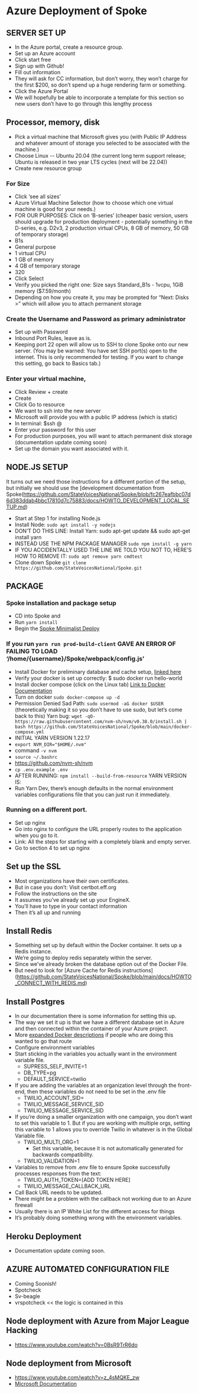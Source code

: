 # Azure Deployment of Spoke

## SERVER SET UP
- In the Azure portal, create a resource group.
- Set up an Azure account
- Click start free
- Sign up with Github!
- Fill out information
- They will ask for CC information, but don’t worry, they won’t charge for the first $200, so don’t spend up a huge rendering farm or something.
- Click the Azure Portal
- We will hopefully be able to incorporate a template for this section so new users don’t have to go through this lengthy process

## Processor, memory, disk
- Pick a virtual machine that Microsoft gives you (with Public IP Address and whatever amount of storage you selected to be associated with the machine.)
- Choose Linux -- Ubuntu 20.04 (the current long term support release; Ubuntu is released in two year LTS cycles (next will be 22.04))
- Create new resource group

### For Size 
- Click ‘see all sizes’
- Azure Virtual Machine Selector (how to choose which one virtual machine is good for your needs.)
- FOR OUR PURPOSES: Click on ‘B-series’ (cheaper basic version, users should upgrade for production deployment - potentially something in the D-series, e.g. D2v3, 2 production virtual CPUs, 8 GB of memory, 50 GB of temporary storage)
- B1s
- General purpose
- 1 virtual CPU
- 1 GB of memory
- 4 GB of temporary storage
- 320
- Click Select
- Verify you picked the right one: Size says Standard_B1s - 1vcpu, 1GiB memory ($7.59/month)
-	Depending on how you create it, you may be prompted for “Next: Disks >” which will allow you to attach permanent storage

### Create the Username and Password as primary administrator
- Set up with Password
- Inbound Port Rules, leave as is. 
- Keeping port 22 open will allow us to SSH to clone Spoke onto our new server. (You may be warned: You have set SSH port(s) open to the internet.  This is only recommended for testing.  If you want to change this setting, go back to Basics tab.)

### Enter your virtual machine,
- Click Review + create
- Create
- Click Go to resource
- We want to ssh into the new server
- Microsoft will provide you with a public IP address (which is static)
- In terminal: $ssh <your-username>@<static IP address>
- Enter your password for this user
- For production purposes, you will want to attach permanent disk storage (documentation update coming soon)
- Set up the domain you want associated with it.

## NODE.JS SETUP

It turns out we need those instructions for a different portion of the setup, but initially we should use the [development documentation from Spoke(https://github.com/StateVoicesNational/Spoke/blob/fc267eafbbc07d6d383ddab4bbc17810d7c75883/docs/HOWTO_DEVELOPMENT_LOCAL_SETUP.md) 
- Start at Step 1 for installing Node.js
- Install Node: `sudo apt install -y nodejs`
- DON’T DO THIS LINE: Install Yarn: sudo apt-get update && sudo apt-get install yarn
- INSTEAD USE THE NPM PACKAGE MANAGER `sudo npm install -g yarn`
- IF YOU ACCIDENTALLY USED THE LINE WE TOLD YOU NOT TO, HERE’S HOW TO REMOVE IT: `sudo apt remove yarn cmdtest`
- Clone down Spoke `git clone https://github.com/StateVoicesNational/Spoke.git`

## PACKAGE
### Spoke installation and package setup
- CD into Spoke and 
- Run `yarn install`
- Begin the [Spoke Minimalist Deploy](https://github.com/StateVoicesNational/Spoke/blob/main/docs/HOWTO_MINIMALIST_DEPLOY.md) 

### If you run `yarn run prod-build-client` GAVE AN ERROR OF FAILING TO LOAD ‘/home/{username}/Spoke/webpack/config.js’
- Install Docker for preliminary database and cache setup, [linked here](https://docs.docker.com/engine/install/ubuntu/)
- Verify your docker is set up correctly: $ sudo docker run hello-world
- Install docker compose (click on the Linux tab) [Link to Docker Documentation](https://docs.docker.com/compose/install/)
- Turn on docker `sudo docker-compose up -d`
- Permission Denied Sad Path: `sudo usermod -aG docker $USER` (theoretically making it so you don’t have to use sudo, but let’s come back to this)
Yarn bug: `wget -qO- https://raw.githubusercontent.com/nvm-sh/nvm/v0.38.0/install.sh | bash
https://github.com/StateVoicesNational/Spoke/blob/main/docker-compose.yml`
- INITIAL YARN VERSION 1.22.17
- `export NVM_DIR="$HOME/.nvm"`
- command `-v nvm`
- `source ~/.bashrc`
- https://github.com/nvm-sh/nvm
- `cp .env.example .env`
- AFTER RUNNING: `npm install --build-from-resource`
YARN VERSION IS: 
- Run Yarn Dev, there’s enough defaults in the normal environment variables configurations file that you can just run it immediately.

### Running on a different port.
- Set up nginx
- Go into nginx to configure the URL properly routes to the application when you go to it.
- Link: All the steps for starting with a completely blank and empty server.
- Go to section 4 to set up nginx


## Set up the SSL
- Most organizations have their own certificates.
- But in case you don’t: Visit certbot.eff.org
- Follow the instructions on the site
- It assumes you’ve already set up your EngineX.
- You’ll have to type in your contact information
- Then it’s all up and running

## Install Redis
- Something set up by default within the Docker container.  It sets up a Redis instance.
- We’re going to deploy redis separately within the server.
- Since we’ve already broken the database option out of the Docker File.
- But need to look for [Azure Cache for Redis instructions] (https://github.com/StateVoicesNational/Spoke/blob/main/docs/HOWTO_CONNECT_WITH_REDIS.md)

## Install Postgres
- In our documentation there is some information for setting this up.
- The way we set it up is that we have a different database set in Azure and then connected within the container of your Azure project.
- More [expanded Docker descriptions](https://github.com/StateVoicesNational/Spoke/blob/main/docs/HOWTO_USE_POSTGRESQL.md) if people who are doing this wanted to go that route
- Configure environment variables
- Start sticking in the variables you actually want in the environment variable file.
    - SUPRESS_SELF_INVITE=1
    - DB_TYPE=pg
    - DEFAULT_SERVICE=twilio
- If you are adding the variables at an organization level through the front-end, then these variables do not need to be set in the .env file
    - TWILIO_ACCOUNT_SID=
    - TWILIO_MESSAGE_SERVICE_SID
    - TWILIO_MESSAGE_SERVICE_SID
- If you’re doing a smaller organization with one campaign, you don’t want to set this variable to 1.  But if you are working with multiple orgs, setting this variable to 1 allows you to override Twilio in whatever is in the Global Variable file.
    - TWILIO_MULTI_ORG=1
        - Set this variable, because it is not automatically generated for backwards compatibility.
    - TWILIO_VALIDATION=1
- Variables to remove from .env file to ensure Spoke successfully processes responses from the text:
    - TWILIO_AUTH_TOKEN=[ADD TOKEN HERE]
    - TWILIO_MESSAGE_CALLBACK_URL
- Call Back URL needs to be updated.
- There might be a problem with the callback not working due to an Azure firewall
- Usually there is an IP White List for the different access for things
- It’s probably doing something wrong with the environment variables.


## Heroku Deployment
- Documentation update coming soon.


## AZURE AUTOMATED CONFIGURATION FILE
- Coming Soonish!
- Spotcheck
- Sv-beagle
- vrspotcheck << the logic is contained in this

## Node deployment with Azure from Major League Hacking
- https://www.youtube.com/watch?v=0BsR9TrR6do

## Node deployment from Microsoft
- https://www.youtube.com/watch?v=z_4sMQKE_zw
- [Microsoft Documentation](https://docs.microsoft.com/en-us/azure/app-service/quickstart-nodejs?tabs=linux&pivots=development-environment-vscode)

